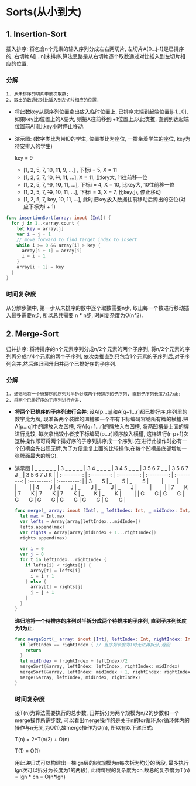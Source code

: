 # Sorts(从小到大)

## 1. Insertion-Sort

插入排序: 将包含n个元素的输入序列分成左右两切片, 左切片A[0...j-1]是已排序的, 右切片A[j...n]未排序,算法思路是从右切片逐个取数通过对比插入到左切片相应的位置.

### 分解

```instruction
1. 从未排序的切片中依次取数;
2. 取出的数通过对比插入到左切片相应的位置.
```

- 将此数key从原序列位置拿出放入临时位置上, 已排序末端到起端位置[j-1...0], 如果key比i位置上的X要大, 则把X往前移到i+1位置上,以此类推, 直到到达起端位置前A[i]比key小时停止移动. 

- 演示图: (数字类比为带ID的学生, 位置类比为座位, 一排坐着学生的座位, key为待安排入的学生)

    key = 9

  - [1, 2, 5, 7, 10, **11**, 9, ...] , 下标i = 5, X = 11
  - [1, 2, 5, 7, 10, ~~11~~, **11**, ...], X = 11, 比key大, 11往前移一位
  - [1, 2, 5, 7, ~~10~~, **10**, 11, ...], 下标i = 4, X = 10, 比key大, 10往前移一位
  - [1, 2, 5, 7, ~~10~~, 10, 11, ...], 下标i = 3, X = 7, 比key小, 停止移动
  - [1, 2, 5, 7, key, 10, 11, ...], 此时把key放入数据往前移动后腾出的空位(对应下标为i + 1)

```swift
func insertionSort(array: inout [Int]) {
  for j in 1..<array.count {
    let key = array[j]
    var i = j - 1
    // move forward to find target index to insert
    while i >= 0 && array[i] > key {
      array[i + 1] = array[i]
      i = i - 1
    }
    array[i + 1] = key
  }
}
```

### 时间复杂度

从分解步骤中, 第一步从未排序的数中逐个取数需要n步, 取出每一个数进行移动插入最多需要n步, 所以总共需要 n * n步, 时间复杂度为O(n^2).

## 2. Merge-Sort

归并排序: 将待排序的n个元素序列分成n/2个元素的两个子序列, 将n/2个元素的序列再分成n/4个元素的两个子序列, 依次类推直到只包含1个元素的子序列后,对子序列合并,然后递归回升归并两个已排好序的子序列.

### 分解

```instruction
1. 递归地将一个待排序的序列对半拆分成两个待排序的子序列, 直到子序列长度为1为止;
2. 将两个已排好序的子序列进行合并.
```

- __将两个已排序的子序列进行合并__: 设A[p...q]和A[q+1...r]都已排好序,序列里的数字比为牌, 现准备两个装牌的凹槽和一个带有下标编码容纳所有牌的横槽.把A[p...q]中的牌放入左凹槽, 将A[q+1...r]的牌放入右凹槽, 将两凹槽最上面的牌进行比较, 每次拿出较小者按下标编码(p...r)顺序放入横槽, 这样进行(r-p+1)次这种操作即可将两个排好序的子序列排序成一个序列.(在进行此操作时必有一个凹槽会先出现无牌,为了方便重复上面的比较操作,在每个凹槽最底部增加一张牌面最大的牌G).

- 演示图
  | _ _ _ _ _ _  | 3 _ _ _ _ _ | 3 4 _ _ _ _ | 3 4 5 _ _ _ | 3 5 6 7 _ _ | 3 5 6 7 J _ | 3 5 6 7 J K |
  | :---------: | :---------: | :---------: | :---------: | :---------: | :---------: | :---------: |
  | 3&#8195;&#8195;5 | _&#8195;&#8195;5 | _&#8195;&#8195;5 | _&#8195;&#8195;_ | _&#8195;&#8195;_ | _&#8195;&#8195;_ | _&#8195;&#8195;_ |
  | 4&#8195;&#8195;J | 4&#8195;&#8195;J | _&#8195;&#8195;J | _&#8195;&#8195;J | _&#8195;&#8195;J | _&#8195;&#8195;_ | _&#8195;&#8195;_ |
  | 7&#8195;&#8195;K | 7&#8195;&#8195;K | 7&#8195;&#8195;K | 7&#8195;&#8195;K | _&#8195;&#8195;K | _&#8195;&#8195;K | _&#8195;&#8195;_ |
  | G&#8195;&#8195;G | G&#8195;&#8195;G | G&#8195;&#8195;G | G&#8195;&#8195;G | G&#8195;&#8195;G | G&#8195;&#8195;G | G&#8195;&#8195;G |

  ```swift
  func merge(_ array: inout [Int], _ leftIndex: Int, _ midIndex: Int, _ rightIndex: Int) {
    let max = Int.max
    var lefts = Array(array[leftIndex...midIndex])
    lefts.append(max)
    var rights = Array(array[midIndex + 1...rightIndex])
    rights.append(max)
    
    var i = 0
    var j = 0
    for t in leftIndex...rightIndex {
      if lefts[i] < rights[j] {
        array[t] = lefts[i]
        i = i + 1
      } else {
        array[t] = rights[j]
        j = j + 1
      }
    }
  }
  ```

  __递归地将一个待排序的序列对半拆分成两个待排序的子序列, 直到子序列长度为1为止__:

  ```swift
  func mergeSort(_ array: inout [Int], leftIndex: Int, rightIndex: Int) {
    if leftIndex == rightIndex { // 当序列长度为1时无法再拆分,返回
      return
    }
    let midIndex = (rightIndex + leftIndex)/2
    mergeSort(&array, leftIndex: leftIndex, rightIndex: midIndex)
    mergeSort(&array, leftIndex: midIndex + 1, rightIndex: rightIndex)
    merge(&array, leftIndex, midIndex, rightIndex)
  }
  ```

  ### 时间复杂度

  设T(n)为算法需要执行的总步数, 归并拆分为两个规模为n/2的步数和一个merge操作所需步数, 可以看出merge操作的是关于n的for循环,for循环体内的操作与n无关,为O(1),故merge操作为O(n), 所以有以下递归式:

  T(n) = 2*T(n/2) + O(n)

  T(1) = O(1)

  用此递归式可以构建出一棵lgn层的树(规模为n每次拆为均分的两段, 最多执行lgn次可以拆分为长度为1的两段), 此树每层的复杂度为cn,故总的复杂度为T(n) = lgn * cn = O(n*lgn)

  

